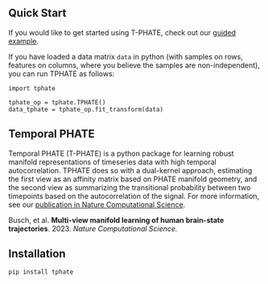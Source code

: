 ## Quick Start
If you would like to get started using T-PHATE, check out our [guided example](https://github.com/KrishnaswamyLab/TPHATE/blob/main/example/usage.ipynb).

If you have loaded a data matrix `data` in python (with samples on rows, features on columns, where you believe the samples are non-independent), you can run TPHATE as follows:

```
import tphate

tphate_op = tphate.TPHATE()
data_tphate = tphate_op.fit_transform(data)
```


## Temporal PHATE

Temporal PHATE (T-PHATE) is a python package for learning robust manifold representations of timeseries data with high temporal autocorrelation. TPHATE does so with a dual-kernel approach, estimating the first view as an affinity matrix based on PHATE manifold geometry, and the second view as summarizing the transitional probability between two timepoints based on the autocorrelation of the signal. For more information, see our [publication in Nature Computational Science](https://www.nature.com/articles/s43588-023-00419-0).

Busch, et al. **Multi-view manifold learning of human brain-state trajectories**. 2023. *Nature Computational Science.*


## Installation

`pip install tphate`
